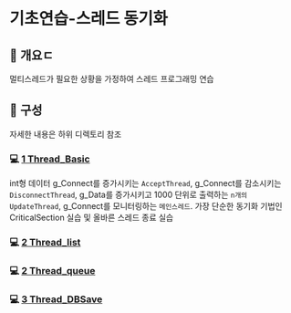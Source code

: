 # 기초연습-스레드 동기화
## 📢 개요ㄷ
 멀티스레드가 필요한 상황을 가정하여 스레드 프로그래밍 연습
  
## 📑 구성
  자세한 내용은 하위 디렉토리 참조

### 💻 [1 Thread_Basic](https://github.com/kbm0996/-CppBasic-ThreadBasic/tree/master/1%20Thread_Basic)
 int형 데이터 g_Connect를 증가시키는 `AcceptThread`, g_Connect를 감소시키는 `DisconnectThread`, g_Data를 증가시키고 1000 단위로 출력하는 `n개의 UpdateThread`, g_Connect를 모니터링하는 `메인스레드`. 가장 단순한 동기화 기법인 CriticalSection 실습 및 올바른 스레드 종료 실습

  
### 💻 [2 Thread_list](https://github.com/kbm0996/-CppBasic-ThreadBasic/tree/master/2%20Thread_list)


### 💻 [2 Thread_queue](https://github.com/kbm0996/-CppBasic-ThreadBasic/tree/master/2%20Thread_queue)

  
### 💻 [3 Thread_DBSave](https://github.com/kbm0996/-CppBasic-ThreadBasic/tree/master/3%20Thread_DBSave)

  
